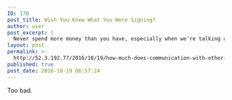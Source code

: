 ```yaml
---
ID: 170
post_title: Wish You Knew What You Were Signing?
author: user
post_excerpt: |
  Never spend more money than you have, especially when we're talking about a situation when you're a beginning farmer who've just...
layout: post
permalink: >
  http://52.3.192.77/2016/10/19/how-much-does-communication-with-other-farmers-matter/
published: true
post_date: 2016-10-19 06:57:24
---
```

Too bad.